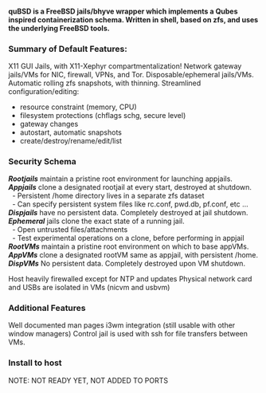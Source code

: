 #### quBSD is a FreeBSD jails/bhyve wrapper which implements a Qubes inspired containerization schema. Written in shell, based on zfs, and uses the underlying FreeBSD tools.

### Summary of Default Features: 

X11 GUI Jails, with X11-Xephyr compartmentalization!
Network gateway jails/VMs for NIC, firewall, VPNs, and Tor.
Disposable/ephemeral jails/VMs. 
Automatic rolling zfs snapshots, with thinning.
Streamlined configuration/editing:
- resource constraint (memory, CPU)
- filesystem protections (chflags schg, secure level)
- gateway changes
- autostart, automatic snapshots
- create/destroy/rename/edit/list

### Security Schema
***Rootjails*** maintain a pristine root environment for launching appjails.   
***Appjails*** clone a designated rootjail at every start, destroyed at shutdown.   
&nbsp;&nbsp;- Persistent /home directory lives in a separate zfs dataset   
&nbsp;&nbsp;- Can specify persistent system files like rc.conf, pwd.db, pf.conf, etc ...   
***Dispjails*** have no persistent data. Completely destroyed at jail shutdown.   
***Ephemeral*** jails clone the exact state of a running jail.   
&nbsp;&nbsp;- Open untrusted files/attachments    
&nbsp;&nbsp;- Test experimental operations on a clone, before performing in appjail   
***RootVMs*** maintain a pristine root environment on which to base appVMs.   
***AppVMs*** clone a designated rootVM same as appjail, with persistent /home.   
***DispVMs*** No persistent data. Completely destroyed upon VM shutdown.   

Host heavily firewalled except for NTP and updates 
Physical network card and USBs are isolated in VMs (nicvm and usbvm)

### Additional Features
Well documented man pages
i3wm integration (still usable with other window managers)
Control jail is used with ssh for file transfers between VMs.

### Install to host
NOTE: NOT READY YET, NOT ADDED TO PORTS
